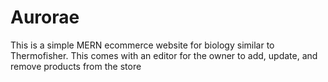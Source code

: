 # Aurorae
This is a simple MERN ecommerce website for biology similar to Thermofisher.  This comes with an editor for the owner to add, update, and remove products from the store

